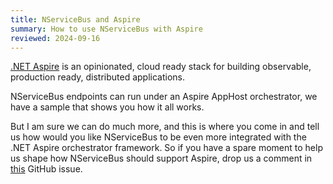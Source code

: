 ```yaml
---
title: NServiceBus and Aspire
summary: How to use NServiceBus with Aspire
reviewed: 2024-09-16
---
```


[.NET Aspire](https://learn.microsoft.com/en-us/dotnet/aspire/get-started/aspire-overview) is an opinionated, cloud ready stack for building observable, production ready, distributed applications.​

NServiceBus endpoints can run under an Aspire AppHost orchestrator, we have a sample that shows you how it all works.

But I am sure we can do much more, and this is where you come in and tell us how would you like NServiceBus to be even more integrated with the .NET Aspire orchestrator framework.
So if you have a spare moment to help us shape how NServiceBus should support Aspire, drop us a comment in [this](https://github.com/Particular/NServiceBus/issues/xxx) GitHub issue.
